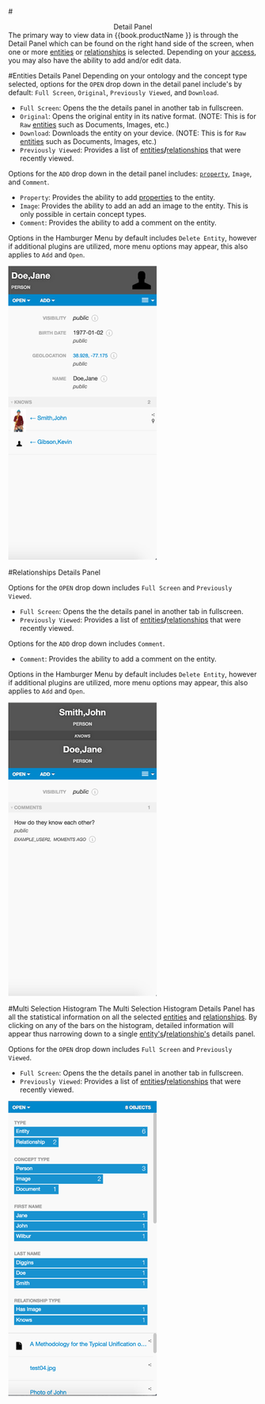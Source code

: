 #<center> Detail Panel </center>
  The primary way to view data in {{book.productName }} is through the Detail Panel which can be found on the right
   hand side of the screen, when one or more [entities](vertices.md) or [relationships](edges.md) is selected. Depending
   on your [access](data-access-control.md), you may also have the ability to add and/or edit data.

#Entities Details Panel
  Depending on your ontology and the concept type selected, options for the `OPEN` drop down in the detail panel
  include's by default: `Full Screen`, `Original`, `Previously Viewed`, and
`Download`.

   - `Full Screen`: Opens the the details panel in another tab in fullscreen.
   - `Original`:  Opens the original entity in its native format. (NOTE: This is for `Raw` [entities](verticies.md) such
   as Documents, Images, etc.)
   - `Download`: Downloads the entity on your device. (NOTE: This is for `Raw` [entities](verticies.md) such
   as Documents, Images, etc.)
   - `Previously Viewed`: Provides a list of [entities](vertices.md)**/**[relationships](edges.md) that were
   recently viewed.

Options for the `ADD` drop down in the detail panel includes: [`property`](properties.md), `Image`, and `Comment`.
   - `Property`: Provides the ability to add [properties](properties.md) to the entity.
   - `Image`: Provides the ability to add an add an image to the entity. This is only possible in certain concept types.
   - `Comment`: Provides the ability to add a comment on the entity.


Options in the Hamburger Menu by default includes `Delete Entity`, however if additional plugins are utilized, more menu
options may appear, this also applies to `Add` and `Open`.


<img src = images/entity-detail-panel.png width="300">


#Relationships Details Panel

Options for the `OPEN` drop down includes `Full Screen` and `Previously Viewed`.
   - `Full Screen`: Opens the the details panel in another tab in fullscreen.
   - `Previously Viewed`: Provides a list of [entities](vertices.md)**/**[relationships](edges.md) that were
   recently viewed.


Options for the `ADD` drop down includes `Comment`.
   - `Comment`: Provides the ability to add a comment on the entity.

Options in the Hamburger Menu by default includes `Delete Entity`, however if additional plugins are utilized, more menu
options may appear, this also applies to `Add` and `Open`.

<img src = images/relationship-details-panel.png width="300">


#Multi Selection Histogram
The Multi Selection Histogram Details Panel has all the statistical information on all the selected
 [entities](vertices.md) and [relationships](edges.md). By clicking on any of the bars on the histogram, detailed information
 will appear thus narrowing down to a
single [entity's](vertices.md)**/**[relationship's](edges.md) details panel.


Options for the `OPEN` drop down includes `Full Screen` and `Previously Viewed`.
   - `Full Screen`: Opens the the details panel in another tab in fullscreen.
   - `Previously Viewed`: Provides a list of [entities](vertices.md)**/**[relationships](edges.md) that were
   recently viewed.

<img src = images/multi-selection-histogram.png width="300">

<!--
TODO:
- hasEntityImage
- image, video, and audio features
- menus
- properties
- property groups
- relationship disclosures
- text
- term mentions
- resolving terms
- histograms
-->
